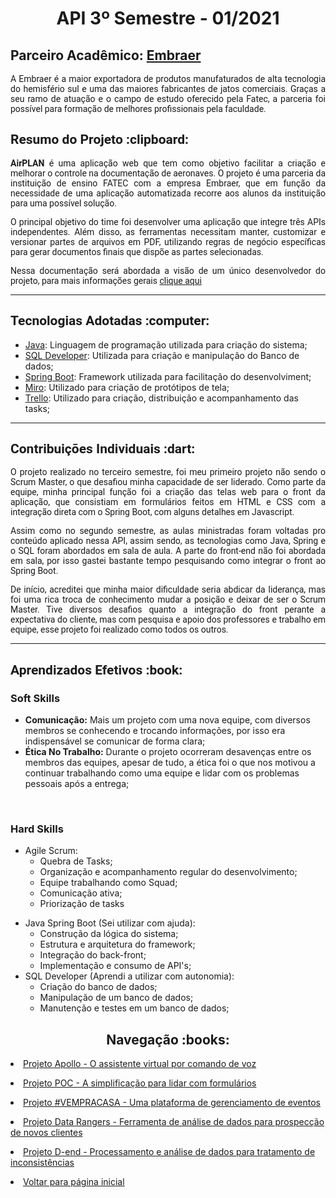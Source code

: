 
 <h1 align="center"> API 3º Semestre - 01/2021</h1>
  
  <h2> Parceiro Acadêmico: <a href="https://embraer.com/">Embraer</a></h2>
  <p align="justify" style="font-family:roboto;">A Embraer é a maior exportadora de produtos manufaturados de alta tecnologia do hemisfério sul e uma das maiores fabricantes de jatos comerciais. Graças a seu ramo de atuação e o campo de estudo oferecido pela Fatec, a parceria foi possível para formação de melhores profissionais pela faculdade.</p>
  <h2 style="font-family:roboto;"> Resumo do Projeto :clipboard:</h2>
  <p align="justify" style="font-family:roboto;"><b>AirPLAN</b> é uma aplicação web que tem como objetivo facilitar a criação e melhorar o controle na documentação de aeronaves. O projeto é uma parceria da instituição de ensino FATEC com a empresa Embraer, que em função da necessidade de uma aplicação automatizada recorre aos alunos da instituição para uma possível solução.</p>
    <p align="justify" style="font-family:roboto;">O principal objetivo do time foi desenvolver uma aplicação que integre três APIs independentes. Além disso, as ferramentas necessitam manter, customizar e versionar partes de arquivos em PDF, utilizando regras de negócio específicas para gerar documentos finais que dispõe as partes selecionadas.</p>
  <p align="justify" style="font-family:roboto;">Nessa documentação será abordada a visão de um único desenvolvedor do projeto, para mais informações gerais <a href="https://github.com/GabrielSG20/Projeto_Integrador_3BD-1Sem2021">clique aqui</a></p>
  
  ---
  
  <h2 style="font-family:roboto;"> Tecnologias Adotadas :computer:</h2>
  
  * [Java](https://www.java.com/pt_BR/): Linguagem de programação utilizada para criação do sistema;
  * [SQL Developer](https://www.oracle.com/tools/downloads/sqldev-downloads.html): Utilizada para criação e manipulação do Banco de dados;
  * [Spring Boot](https://spring.io/): Framework utilizada para facilitação do desenvolviment;
  * [Miro](https://mockflow.com/apps/wireframepro/): Utilizado para criação de protótipos de tela;
  * [Trello](https://trello.com/pt-BR): Utilizado para criação, distribuição e acompanhamento das tasks;
  
  ---
  
  <h2 style="font-family:roboto;"> Contribuições Individuais :dart:</h2>
  
   <p align="justify" style="font-family:roboto;">O projeto realizado no terceiro semestre, foi meu primeiro projeto não sendo o Scrum Master, o que desafiou minha capacidade de ser liderado. Como parte da equipe, minha principal função foi a criação das telas web para o front da aplicação, que consistiam em formulários feitos em HTML e CSS com a integração direta com o Spring Boot, com alguns detalhes em Javascript.</p>
   <p align="justify" style="font-family:roboto;">Assim como no segundo semestre, as aulas ministradas foram voltadas pro conteúdo aplicado nessa API, assim sendo, as tecnologias como Java, Spring e o SQL foram abordados em sala de aula. A parte do front-end não foi abordada em sala, por isso gastei bastante tempo pesquisando como integrar o front ao Spring Boot.</p>
   <p align="justify" style="font-family:roboto;">De início, acreditei que minha maior dificuldade seria abdicar da liderança, mas foi uma rica troca de conhecimento mudar a posição e deixar de ser o Scrum Master. Tive diversos desafios quanto a integração do front perante a expectativa do cliente, mas com pesquisa e apoio dos professores e trabalho em equipe, esse projeto foi realizado como todos os outros.</p>
  
  ---
   
  <h2 style="font-family:roboto;"> Aprendizados Efetivos :book:</h2>
  
  <h3 align="justify">Soft Skills</h3>
  
   * <b>Comunicação:</b> Mais um projeto com uma nova equipe, com diversos membros se conhecendo e trocando informações, por isso era indispensável se comunicar de forma clara;
   * <b>Ética No Trabalho:</b> Durante o projeto ocorreram desavenças entre os membros das equipes, apesar de tudo, a ética foi o que nos motivou a continuar trabalhando como uma equipe e lidar com os problemas pessoais após a entrega;
 <br>
  <h3 align="justify">Hard Skills</h3>
  <ul>
   <li>Agile Scrum:
    <ul>
      <li>Quebra de Tasks;</li>
      <li>Organização e acompanhamento regular do desenvolvimento;</li>   
      <li>Equipe trabalhando como Squad;</li>
      <li>Comunicação ativa;</li>
      <li>Priorização de tasks</li>
     </ul></li>
  </ul>
  <ul>
    <li>Java Spring Boot (Sei utilizar com ajuda):
    <ul>
     <li>Construção da lógica do sistema;</li>
      <li>Estrutura e arquitetura do framework;</li>
      <li>Integração do back-front;</li>   
      <li>Implementação e consumo de API's;</li>
      </ul></li>
     <li>SQL Developer (Aprendi a utilizar com autonomia):
     <ul>
       <li>Criação do banco de dados;</li>
       <li>Manipulação de um banco de dados;</li>
       <li>Manutenção e testes em um banco de dados;</li>
     </ul></li>
  </ul>
    <h2 align="center"> Navegação :books:</h2>
  <p align="justify" style="font-family:roboto;"><li><a href="https://github.com/MikeBBatista/dossie/blob/main/API_1.md">Projeto Apollo - O assistente virtual por comando de voz</a></li></p>
  <p align="justify" style="font-family:roboto;"><li><a href="https://github.com/MikeBBatista/dossie/blob/main/API_2.md">Projeto POC - A simplificação para lidar com formulários</a></li></p>
  <p align="justify" style="font-family:roboto;"><li><a href="https://github.com/MikeBBatista/dossie/blob/main/API_4.md">Projeto #VEMPRACASA - Uma plataforma de gerenciamento de eventos</a></li></p>
  <p align="justify" style="font-family:roboto;"><li><a href="https://github.com/MikeBBatista/dossie/blob/main/API_5.md">Projeto Data Rangers - Ferramenta de análise de dados para prospecção de novos clientes</a></li></p>
  <p align="justify" style="font-family:roboto;"><li><a href="https://github.com/MikeBBatista/dossie/blob/main/API_6.md">Projeto D-end - Processamento e análise de dados para tratamento de inconsistências</a></li></p>
  <p align="justify" style="font-family:roboto;"><li><a href="https://github.com/MikeBBatista/dossie/blob/main/README.md">Voltar para página inicial</a></li></p>
